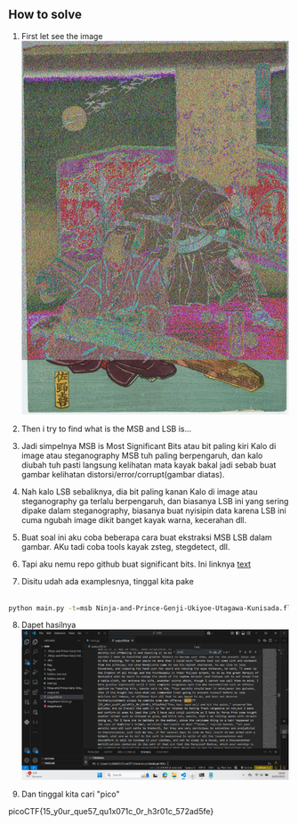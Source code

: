 
## How to solve

1.  First let see the image ![alt text](Ninja-and-Prince-Genji-Ukiyoe-Utagawa-Kunisada.flag.png)

2.  Then i try to find what is the MSB and LSB is...

3.  Jadi simpelnya MSB is Most Significant Bits atau bit paling kiri
    Kalo di image atau steganography MSB tuh paling berpengaruh, dan kalo diubah tuh
    pasti langsung kelihatan mata kayak bakal jadi sebab buat
    gambar kelihatan distorsi/error/corrupt(gambar diatas).

4.  Nah kalo LSB sebaliknya, dia bit paling kanan
    Kalo di image atau steganography ga terlalu berpengaruh, dan biasanya 
    LSB ini yang sering dipake dalam steganography, biasanya buat nyisipin data
    karena LSB ini cuma ngubah image dikit banget kayak warna, kecerahan dll.

5.  Buat soal ini aku coba beberapa cara buat ekstraksi MSB LSB dalam gambar.
    AKu tadi coba tools kayak zsteg, stegdetect, dll.

6.  Tapi aku nemu repo github buat significant bits. Ini linknya [text](https://github.com/Pulho/sigBits)

7.  Disitu udah ada examplesnya, tinggal kita pake

```bash

python main.py -t=msb Ninja-and-Prince-Genji-Ukiyoe-Utagawa-Kunisada.flag.png

```

8.  Dapet hasilnya ![alt text](image.png)

9.  Dan tinggal kita cari "pico"



picoCTF{15_y0ur_que57_qu1x071c_0r_h3r01c_572ad5fe}
    